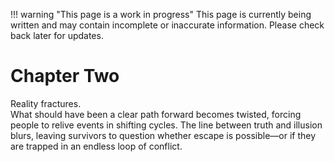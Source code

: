 !!! warning "This page is a work in progress"
    This page is currently being written and may contain incomplete or inaccurate information. Please check back later for updates.

# Chapter Two

Reality fractures.  
What should have been a clear path forward becomes twisted, forcing people to relive events in shifting cycles. The line between truth and illusion blurs, leaving survivors to question whether escape is possible—or if they are trapped in an endless loop of conflict.
